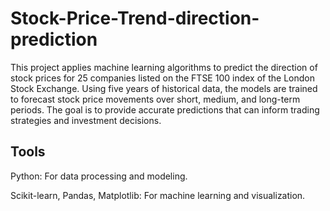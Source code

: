 # Stock-Price-Trend-direction-prediction

This project applies machine learning algorithms to predict the direction of stock prices for 25 companies listed on the FTSE 100 index of the London Stock Exchange. Using five years of historical data, the models are trained to forecast stock price movements over short, medium, and long-term periods. The goal is to provide accurate predictions that can inform trading strategies and investment decisions.

## Tools
Python: For data processing and modeling.

Scikit-learn, Pandas, Matplotlib: For machine learning and visualization.
